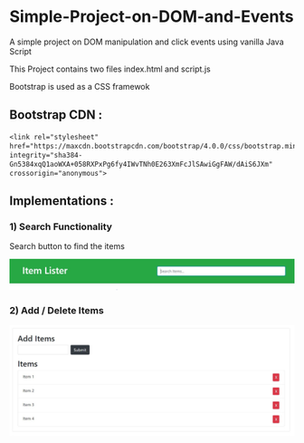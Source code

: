 # Simple-Project-on-DOM-and-Events
A simple project on DOM manipulation and click events using vanilla Java Script 

This Project contains two files index.html and script.js

Bootstrap is used as a CSS framewok

## Bootstrap CDN :
```
<link rel="stylesheet" href="https://maxcdn.bootstrapcdn.com/bootstrap/4.0.0/css/bootstrap.min.css" integrity="sha384-Gn5384xqQ1aoWXA+058RXPxPg6fy4IWvTNh0E263XmFcJlSAwiGgFAW/dAiS6JXm" crossorigin="anonymous">
```
## Implementations :
### 1) Search Functionality
  Search button to find the items
  
  <img src="images/search.JPG">
  
### 2) Add / Delete Items
  <img src="images/items.JPG">
